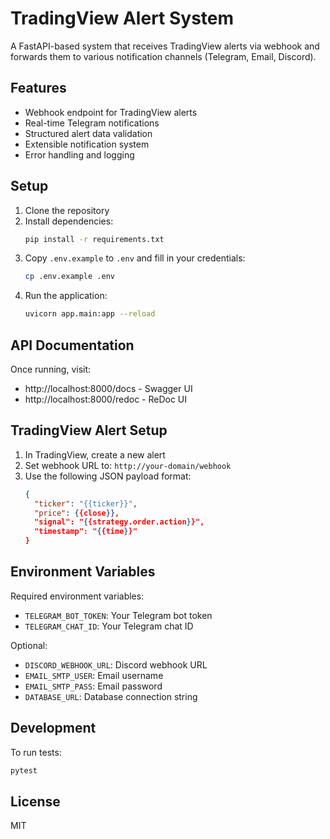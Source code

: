 # TradingView Alert System

A FastAPI-based system that receives TradingView alerts via webhook and forwards them to various notification channels (Telegram, Email, Discord).

## Features

- Webhook endpoint for TradingView alerts
- Real-time Telegram notifications
- Structured alert data validation
- Extensible notification system
- Error handling and logging

## Setup

1. Clone the repository
2. Install dependencies:
   ```bash
   pip install -r requirements.txt
   ```
3. Copy `.env.example` to `.env` and fill in your credentials:
   ```bash
   cp .env.example .env
   ```
4. Run the application:
   ```bash
   uvicorn app.main:app --reload
   ```

## API Documentation

Once running, visit:
- http://localhost:8000/docs - Swagger UI
- http://localhost:8000/redoc - ReDoc UI

## TradingView Alert Setup

1. In TradingView, create a new alert
2. Set webhook URL to: `http://your-domain/webhook`
3. Use the following JSON payload format:
   ```json
   {
     "ticker": "{{ticker}}",
     "price": {{close}},
     "signal": "{{strategy.order.action}}",
     "timestamp": "{{time}}"
   }
   ```

## Environment Variables

Required environment variables:
- `TELEGRAM_BOT_TOKEN`: Your Telegram bot token
- `TELEGRAM_CHAT_ID`: Your Telegram chat ID

Optional:
- `DISCORD_WEBHOOK_URL`: Discord webhook URL
- `EMAIL_SMTP_USER`: Email username
- `EMAIL_SMTP_PASS`: Email password
- `DATABASE_URL`: Database connection string

## Development

To run tests:
```bash
pytest
```

## License

MIT 